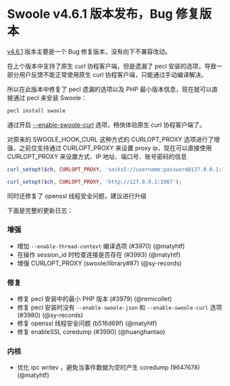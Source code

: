 # Swoole v4.6.1 版本发布，Bug 修复版本

[v4.6.1](https://github.com/swoole/swoole-src/releases/tag/v4.6.1) 版本主要是一个 Bug 修复版本，没有向下不兼容改动。

在上个版本中支持了原生 curl 协程客户端，但是遗漏了 pecl 安装的选项，导致一部分用户反馈不能正常使用原生 curl 协程客户端，只能通过手动编译解决。

所以在此版本中修复了 pecl 遗漏的选项以及 PHP 最小版本信息，现在就可以直接通过 pecl 来安装 Swoole：

```bash
pecl install swoole
```

通过开启 [--enable-swoole-curl](https://wiki.swoole.com/#/environment?id=%e9%80%9a%e7%94%a8%e5%8f%82%e6%95%b0) 选项，畅快体验原生 curl 协程客户端了。

对原来的 SWOOLE_HOOK_CURL 这种方式的 CURLOPT_PROXY 选项进行了增强，之前仅支持通过 CURLOPT_PROXY 来设置 proxy ip，现在可以直接使用 CURLOPT_PROXY 来设置方式、IP 地址、端口号、账号密码的信息

```php
curl_setopt($ch, CURLOPT_PROXY, 'socks5://username:password@127.0.0.1:1086');

curl_setopt($ch, CURLOPT_PROXY, 'http://127.0.0.1:1087');
```

同时还修复了 openssl 线程安全问题，建议进行升级

下面是完整的更新日志：

### 增强

- 增加 `--enable-thread-context` 编译选项 (#3970) (@matyhtf)
- 在操作 session_id 时检查连接是否存在 (#3993) (@matyhtf)
- 增强 CURLOPT_PROXY (swoole/library#87) (@sy-records)

### 修复

- 修复 pecl 安装中的最小 PHP 版本 (#3979) (@remicollet)
- 修复 pecl 安装时没有 `--enable-swoole-json` 和 `--enable-swoole-curl` 选项 (#3980) (@sy-records)
- 修复 openssl 线程安全问题 (b516d69f) (@matyhtf)
- 修复 enableSSL coredump (#3990) (@huanghantao)

### 内核

- 优化 ipc writev ，避免当事件数据为空时产生 coredump (9647678) (@matyhtf)
